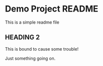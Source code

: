 # Demo Project README

This is a simple readme file

## HEADING 2

This is bound to cause some trouble!

Just something going on.